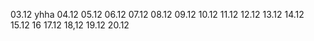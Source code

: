 03.12 yhha
04.12
05.12
06.12
07.12
08.12
09.12
10.12
11.12
12.12
13.12
14.12
15.12
16
17.12
18,12
19.12
20.12
